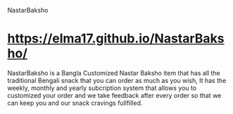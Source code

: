 NastarBaksho
# https://elma17.github.io/NastarBaksho/
NastarBaksho is a Bangla Customized Nastar Baksho item that has all the traditional Bengali snack that you can order as much as you wish, It has the weekly, monthly and yearly subcription system that allows you to customized your order and we take feedback after every order so that we can keep you and our snack cravings fullfilled. 
